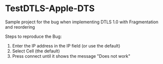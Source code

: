 # TestDTLS-Apple-DTS
Sample project for the bug when implementing DTLS 1.0 with Fragmentation and reordering

Steps to reproduce the Bug:

1. Enter the IP address in the IP field (or use the default)
2. Select Cell (the default)
3. Press connect until it shows the message "Does not work" 


